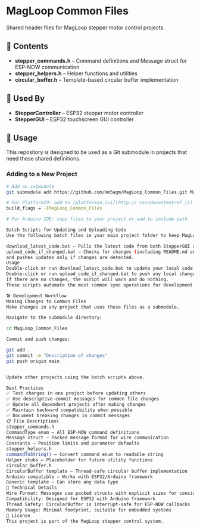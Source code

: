 # MagLoop Common Files

Shared header files for MagLoop stepper motor control projects.

## 📁 Contents

- **stepper_commands.h** – Command definitions and Message struct for ESP-NOW communication
- **stepper_helpers.h** – Helper functions and utilities
- **circular_buffer.h** – Template-based circular buffer implementation

## 🔗 Used By

- **StepperController** – ESP32 stepper motor controller
- **StepperGUI** – ESP32 touchscreen GUI controller

## 🚀 Usage

This repository is designed to be used as a Git submodule in projects that need these shared definitions.

### Adding to a New Project

```sh
# Add as submodule
git submodule add https://github.com/mm5agm/MagLoop_Common_Files.git MagLoop_Common_Files

# For PlatformIO: add to [platformio.ini](http://_vscodecontentref_/1)
build_flags = -IMagLoop_Common_Files

# For Arduino IDE: copy files to your project or add to include path

Batch Scripts for Updating and Uploading Code
Use the following batch files in your main project folder to keep MagLoop_Common_Files and StepperGUI in sync:

download_latest_code.bat – Pulls the latest code from both StepperGUI and MagLoop_Common_Files from GitHub.
upload_code_if_changed.bat – Checks for changes (including README.md and all other files) in both repositories  
and pushes updates only if changes are detected.
Usage
Double-click or run download_latest_code.bat to update your local code from GitHub.
Double-click or run upload_code_if_changed.bat to push any local changes (including README.md) to GitHub.   
If there are no changes, the script will warn and do nothing.
These scripts automate the most common sync operations for development and ensure documentation changes are included.

🛠 Development Workflow
Making Changes to Common Files
Make changes in any project that uses these files as a submodule.

Navigate to the submodule directory:

cd MagLoop_Common_Files

Commit and push changes:

git add .
git commit -m "Description of changes"
git push origin main


Update other projects using the batch scripts above.

Best Practices
✅ Test changes in one project before updating others
✅ Use descriptive commit messages for common file changes
✅ Update all dependent projects after making changes
✅ Maintain backward compatibility when possible
✅ Document breaking changes in commit messages
📋 File Descriptions
stepper_commands.h
CommandType enum – All ESP-NOW command definitions
Message struct – Packed message format for wire communication
Constants – Position limits and parameter defaults
stepper_helpers.h
commandToString() – Convert command enum to readable string
Helper stubs – Placeholder for future utility functions
circular_buffer.h
CircularBuffer template – Thread-safe circular buffer implementation
Arduino compatible – Works with ESP32/Arduino framework
Generic template – Can store any data type
🔧 Technical Details
Wire Format: Messages use packed structs with explicit sizes for consistency
Compatibility: Designed for ESP32 with Arduino framework
Thread Safety: CircularBuffer is interrupt-safe for ESP-NOW callbacks
Memory Usage: Minimal footprint, suitable for embedded systems
📄 License
This project is part of the MagLoop stepper control system.

